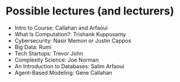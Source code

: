 # Possible lectures (and lecturers)

- Intro to Course: Callahan and Arfaoui
- What Is Computation?: Trishank Kuppusamy
- Cybersecurity: Nasir Memon or Justin Cappos
- Big Data: Rumi
- Tech Startups: Trevor John
- Complexity Science: Joe Norman
- An Introduction to Databases: Salim Arfaoui
- Agent-Based Modeling: Gene Callahan


